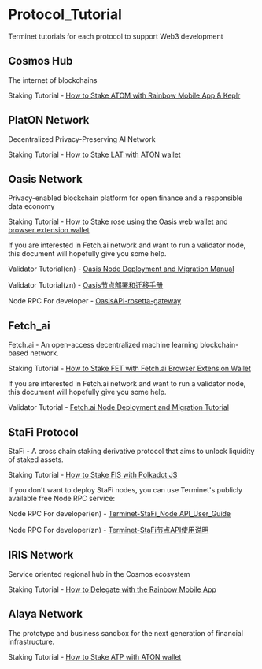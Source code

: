 # Protocol_Tutorial
Terminet tutorials for each protocol to support Web3 development


## Cosmos Hub
The internet of blockchains

Staking Tutorial - [How to Stake ATOM with Rainbow Mobile App & Keplr](https://medium.com/@Terminet/cosmos-delegation-guide-b2a823705344)


## PlatON Network
Decentralized Privacy-Preserving AI Network

Staking Tutorial - [How to Stake LAT with ATON wallet](https://medium.com/@Terminet/platon-delegation-guide-2fd98ab3148f)

## Oasis Network
Privacy-enabled blockchain platform for open finance and a responsible data economy

Staking Tutorial - [How to Stake rose using the Oasis web wallet and browser extension wallet](https://medium.com/@Terminet/oasis-delegation-guide-8af1b6ed621d)

If you are interested in Fetch.ai network and want to run a validator node, this document will hopefully give you some help. 

Validator Tutorial(en) - [Oasis Node Deployment and Migration Manual](https://github.com/Terminet-Labs/Protocol_Tutorial/blob/main/Oasis_Network/Oasis%20Node%20Deployment%20and%20Migration%20Tutorial.md)

Validator Tutorial(zn) - [Oasis节点部署和迁移手册](https://github.com/Terminet-Labs/Protocol_Tutorial/blob/main/Oasis_Network/Oasis%E8%8A%82%E7%82%B9%E9%83%A8%E7%BD%B2%E5%92%8C%E8%BF%81%E7%A7%BB%E6%89%8B%E5%86%8C.md)

Node RPC For developer - [OasisAPI-rosetta-gateway](https://github.com/Terminet-Labs/Protocol_Tutorial/blob/main/Oasis_Network/OasisAPI-rosetta-gateway-en.md)


## Fetch_ai 
Fetch.ai - An open-access decentralized machine learning blockchain-based network.

Staking Tutorial - [How to Stake FET with Fetch.ai Browser Extension Wallet](https://medium.com/@Terminet/fetch-ai-staking-guide-how-to-stake-fet-with-fetch-ai-browser-extension-wallet-827e389d3cec)

If you are interested in Fetch.ai network and want to run a validator node, this document will hopefully give you some help.

Validator Tutorial - [Fetch.ai Node Deployment and Migration Tutorial](https://github.com/Terminet-Labs/Protocol_Tutorial/blob/main/Fetch_ai/fetch%20node%20deployment%20and%20migration%20manual.md)


## StaFi Protocol
StaFi - A cross chain staking derivative protocol that aims to unlock liquidity of staked assets.

Staking Tutorial - [How to Stake FIS with Polkadot JS](https://medium.com/@Terminet/stafi-staking-guide-645be3cd2e66)

If you don't want to deploy StaFi nodes, you can use Terminet's publicly available free Node RPC service:

Node RPC For developer(en) - [Terminet-StaFi_Node API_User_Guide](https://github.com/Terminet-Labs/Protocol_Tutorial/blob/main/StaFi_Protocol/Terminet-StaFi_Node%20API_User_Guide.md)

Node RPC For developer(zn) - [Terminet-StaFi节点API使用说明](https://github.com/Terminet-Labs/Protocol_Tutorial/blob/main/StaFi_Protocol/Terminet-StaFi%E8%8A%82%E7%82%B9API%E4%BD%BF%E7%94%A8%E8%AF%B4%E6%98%8E.md)


## IRIS Network
Service oriented regional hub in the Cosmos ecosystem

Staking Tutorial - [How to Delegate with the Rainbow Mobile App](https://medium.com/@Terminet/irisnet-delegation-guide-181c75e0d09b)


## Alaya Network
The prototype and business sandbox for the next generation of financial infrastructure.

Staking Tutorial - [How to Stake ATP with ATON wallet](https://medium.com/@Terminet/alaya-delegation-guide-7dd519342376)

